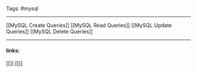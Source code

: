 
Tags: #mysql 

----------------------------------------
[[MySQL Create Queries]]
[[MySQL Read Queries]]
[[MySQL Update Queries]]
[[MySQL Delete Queries]]


--------------------
#### links:
[[]]
[[]]